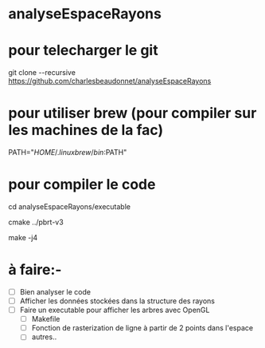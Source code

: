 # analyseEspaceRayons

# pour telecharger le git
git clone --recursive https://github.com/charlesbeaudonnet/analyseEspaceRayons

# pour utiliser brew (pour compiler sur les machines de la fac)
PATH="$HOME/.linuxbrew/bin:$PATH"

# pour compiler le code
cd analyseEspaceRayons/executable

cmake ../pbrt-v3

make -j4

# à faire:-
- [ ] Bien analyser le code
- [ ] Afficher les données stockées dans la structure des rayons
- [ ] Faire un executable pour afficher les arbres avec OpenGL
  - [ ] Makefile
  - [ ] Fonction de rasterization de ligne à partir de 2 points dans l'espace
  - [ ] autres..
